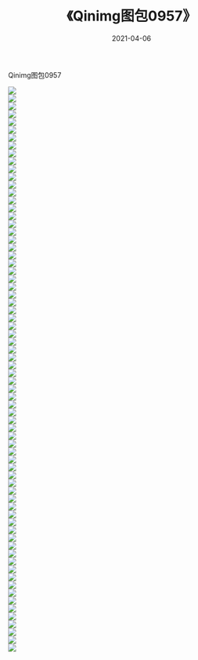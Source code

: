 ﻿---
layout: post
title:  《Qinimg图包0957》
date:   2021-04-06
img: http://imgx.orgx.ga/Qinimg图包/Qinimg图包0957/000.jpg
categories: [美女, 清纯, 唯美]
---

Qinimg图包0957

 ![](http://imgx.orgx.ga/Qinimg图包/Qinimg图包0957/001.jpg) <br>![](http://imgx.orgx.ga/Qinimg图包/Qinimg图包0957/002.jpg) <br>![](http://imgx.orgx.ga/Qinimg图包/Qinimg图包0957/003.jpg) <br>![](http://imgx.orgx.ga/Qinimg图包/Qinimg图包0957/004.jpg) <br>![](http://imgx.orgx.ga/Qinimg图包/Qinimg图包0957/005.jpg) <br>![](http://imgx.orgx.ga/Qinimg图包/Qinimg图包0957/006.jpg) <br>![](http://imgx.orgx.ga/Qinimg图包/Qinimg图包0957/007.jpg) <br>![](http://imgx.orgx.ga/Qinimg图包/Qinimg图包0957/008.jpg) <br>![](http://imgx.orgx.ga/Qinimg图包/Qinimg图包0957/009.jpg) <br>![](http://imgx.orgx.ga/Qinimg图包/Qinimg图包0957/010.jpg) <br>![](http://imgx.orgx.ga/Qinimg图包/Qinimg图包0957/011.jpg) <br>![](http://imgx.orgx.ga/Qinimg图包/Qinimg图包0957/012.jpg) <br>![](http://imgx.orgx.ga/Qinimg图包/Qinimg图包0957/013.jpg) <br>![](http://imgx.orgx.ga/Qinimg图包/Qinimg图包0957/014.jpg) <br>![](http://imgx.orgx.ga/Qinimg图包/Qinimg图包0957/015.jpg) <br>![](http://imgx.orgx.ga/Qinimg图包/Qinimg图包0957/016.jpg) <br>![](http://imgx.orgx.ga/Qinimg图包/Qinimg图包0957/017.jpg) <br>![](http://imgx.orgx.ga/Qinimg图包/Qinimg图包0957/018.jpg) <br>![](http://imgx.orgx.ga/Qinimg图包/Qinimg图包0957/019.jpg) <br>![](http://imgx.orgx.ga/Qinimg图包/Qinimg图包0957/020.jpg) <br>![](http://imgx.orgx.ga/Qinimg图包/Qinimg图包0957/021.jpg) <br>![](http://imgx.orgx.ga/Qinimg图包/Qinimg图包0957/022.jpg) <br>![](http://imgx.orgx.ga/Qinimg图包/Qinimg图包0957/023.jpg) <br>![](http://imgx.orgx.ga/Qinimg图包/Qinimg图包0957/024.jpg) <br>![](http://imgx.orgx.ga/Qinimg图包/Qinimg图包0957/025.jpg) <br>![](http://imgx.orgx.ga/Qinimg图包/Qinimg图包0957/026.jpg) <br>![](http://imgx.orgx.ga/Qinimg图包/Qinimg图包0957/027.jpg) <br>![](http://imgx.orgx.ga/Qinimg图包/Qinimg图包0957/028.jpg) <br>![](http://imgx.orgx.ga/Qinimg图包/Qinimg图包0957/029.jpg) <br>![](http://imgx.orgx.ga/Qinimg图包/Qinimg图包0957/030.jpg) <br>![](http://imgx.orgx.ga/Qinimg图包/Qinimg图包0957/031.jpg) <br>![](http://imgx.orgx.ga/Qinimg图包/Qinimg图包0957/032.jpg) <br>![](http://imgx.orgx.ga/Qinimg图包/Qinimg图包0957/033.jpg) <br>![](http://imgx.orgx.ga/Qinimg图包/Qinimg图包0957/034.jpg) <br>![](http://imgx.orgx.ga/Qinimg图包/Qinimg图包0957/035.jpg) <br>![](http://imgx.orgx.ga/Qinimg图包/Qinimg图包0957/036.jpg) <br>![](http://imgx.orgx.ga/Qinimg图包/Qinimg图包0957/037.jpg) <br>![](http://imgx.orgx.ga/Qinimg图包/Qinimg图包0957/038.jpg) <br>![](http://imgx.orgx.ga/Qinimg图包/Qinimg图包0957/039.jpg) <br>![](http://imgx.orgx.ga/Qinimg图包/Qinimg图包0957/040.jpg) <br>![](http://imgx.orgx.ga/Qinimg图包/Qinimg图包0957/041.jpg) <br>![](http://imgx.orgx.ga/Qinimg图包/Qinimg图包0957/042.jpg) <br>![](http://imgx.orgx.ga/Qinimg图包/Qinimg图包0957/043.jpg) <br>![](http://imgx.orgx.ga/Qinimg图包/Qinimg图包0957/044.jpg) <br>![](http://imgx.orgx.ga/Qinimg图包/Qinimg图包0957/045.jpg) <br>![](http://imgx.orgx.ga/Qinimg图包/Qinimg图包0957/046.jpg) <br>![](http://imgx.orgx.ga/Qinimg图包/Qinimg图包0957/047.jpg) <br>![](http://imgx.orgx.ga/Qinimg图包/Qinimg图包0957/048.jpg) <br>![](http://imgx.orgx.ga/Qinimg图包/Qinimg图包0957/049.jpg) <br>![](http://imgx.orgx.ga/Qinimg图包/Qinimg图包0957/050.jpg) <br>![](http://imgx.orgx.ga/Qinimg图包/Qinimg图包0957/051.jpg) <br>![](http://imgx.orgx.ga/Qinimg图包/Qinimg图包0957/052.jpg) <br>![](http://imgx.orgx.ga/Qinimg图包/Qinimg图包0957/053.jpg) <br>![](http://imgx.orgx.ga/Qinimg图包/Qinimg图包0957/054.jpg) <br>![](http://imgx.orgx.ga/Qinimg图包/Qinimg图包0957/055.jpg) <br>![](http://imgx.orgx.ga/Qinimg图包/Qinimg图包0957/056.jpg) <br>![](http://imgx.orgx.ga/Qinimg图包/Qinimg图包0957/057.jpg) <br>![](http://imgx.orgx.ga/Qinimg图包/Qinimg图包0957/058.jpg) <br>![](http://imgx.orgx.ga/Qinimg图包/Qinimg图包0957/059.jpg) <br>![](http://imgx.orgx.ga/Qinimg图包/Qinimg图包0957/060.jpg) <br>![](http://imgx.orgx.ga/Qinimg图包/Qinimg图包0957/061.jpg) <br>![](http://imgx.orgx.ga/Qinimg图包/Qinimg图包0957/062.jpg) <br>![](http://imgx.orgx.ga/Qinimg图包/Qinimg图包0957/063.jpg) <br>![](http://imgx.orgx.ga/Qinimg图包/Qinimg图包0957/064.jpg) <br>![](http://imgx.orgx.ga/Qinimg图包/Qinimg图包0957/065.jpg) <br>![](http://imgx.orgx.ga/Qinimg图包/Qinimg图包0957/066.jpg) <br>![](http://imgx.orgx.ga/Qinimg图包/Qinimg图包0957/067.jpg) <br>![](http://imgx.orgx.ga/Qinimg图包/Qinimg图包0957/068.jpg) <br>![](http://imgx.orgx.ga/Qinimg图包/Qinimg图包0957/069.jpg) <br>![](http://imgx.orgx.ga/Qinimg图包/Qinimg图包0957/070.jpg) <br>![](http://imgx.orgx.ga/Qinimg图包/Qinimg图包0957/071.jpg) <br>![](http://imgx.orgx.ga/Qinimg图包/Qinimg图包0957/072.jpg) <br>